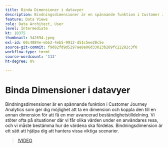```yaml
---
title: Binda Dimensioner i datavyer
description: Bindningsdimensioner är en spännande funktion i Customer Journey Analytics som gör att du kan ta en dimension och koppla den till en annan dimension för ... (Beskrivningarna ska vara mellan 60 och 160 tecken)
feature: Data Views
role: Data Architect, User
level: Intermediate
kt: 10375
thumbnail: 342694.jpeg
exl-id: 60c4884e-ebb2-4eb5-9912-d51c5ee20c5e
source-git-commit: f9d82fd9d5297ae8a06d33023b209fc22282c3f0
workflow-type: tm+mt
source-wordcount: '113'
ht-degree: 0%

---
```


# Binda Dimensioner i datavyer

Bindningsdimensioner är en spännande funktion i Customer Journey Analytics som ger dig möjlighet att ta en dimension och koppla den till en annan dimension för att få en mer avancerad beständighetstilldelning. Vi stöter ofta på situationer där vi får olika värden under en användares resa, och vi måste bestämma hur de värdena ska fördelas. Bindningsdimension är ett sätt att hjälpa dig att hantera vissa viktiga scenarier.

>[!VIDEO](https://video.tv.adobe.com/v/342694/?quality=12&learn=on)
